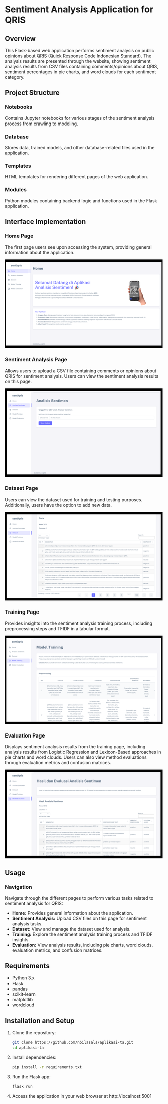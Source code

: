# Sentiment Analysis Application for QRIS

## Overview
This Flask-based web application performs sentiment analysis on public opinions about QRIS (Quick Response Code Indonesian Standard). The analysis results are presented through the website, showing sentiment analysis results from CSV files containing comments/opinions about QRIS, sentiment percentages in pie charts, and word clouds for each sentiment category.

## Project Structure

### Notebooks
Contains Jupyter notebooks for various stages of the sentiment analysis process from crawling to modeling.

### Database
Stores data, trained models, and other database-related files used in the application.

### Templates
HTML templates for rendering different pages of the web application.

### Modules
Python modules containing backend logic and functions used in the Flask application.

## Interface Implementation

### Home Page
The first page users see upon accessing the system, providing general information about the application.

![Home Page](assets/interface/1.png)

### Sentiment Analysis Page
Allows users to upload a CSV file containing comments or opinions about QRIS for sentiment analysis. Users can view the sentiment analysis results on this page.

![Sentiment Analysis Page 1](assets/interface/2.png)

### Dataset Page
Users can view the dataset used for training and testing purposes. Additionally, users have the option to add new data.

![Dataset Page](assets/interface/3.png)

### Training Page
Provides insights into the sentiment analysis training process, including preprocessing steps and TFIDF in a tabular format.

![Training Page 1](assets/interface/4.png)

### Evaluation Page
Displays sentiment analysis results from the training page, including analysis results from Logistic Regression and Lexicon-Based approaches in pie charts and word clouds. Users can also view method evaluations through evaluation metrics and confusion matrices.

![Evaluation Page 1](assets/interface/5.png)

## Usage

### Navigation
Navigate through the different pages to perform various tasks related to sentiment analysis for QRIS:
- **Home:** Provides general information about the application.
- **Sentiment Analysis:** Upload CSV files on this page for sentiment analysis tasks.
- **Dataset:** View and manage the dataset used for analysis.
- **Training:** Explore the sentiment analysis training process and TFIDF insights.
- **Evaluation:** View analysis results, including pie charts, word clouds, evaluation metrics, and confusion matrices.

## Requirements
- Python 3.x
- Flask
- pandas
- scikit-learn
- matplotlib
- wordcloud

## Installation and Setup
1. Clone the repository:
   ```bash
   git clone https://github.com/nbilasals/aplikasi-ta.git
   cd aplikasi-ta

2. Install dependencies:
   ```bash
   pip install -r requirements.txt

3. Run the Flask app:
   ```bash
   flask run

4. Access the application in your web browser at http://localhost:5001




